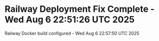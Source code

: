 # Railway Deployment Fix Complete - Wed Aug  6 22:51:26 UTC 2025
Railway Docker build configured - Wed Aug  6 22:57:50 UTC 2025
